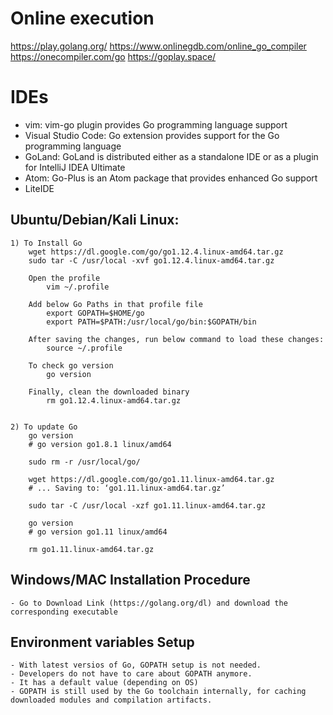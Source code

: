 # Online execution

https://play.golang.org/
https://www.onlinegdb.com/online_go_compiler
https://onecompiler.com/go
https://goplay.space/

# IDEs

- vim: vim-go plugin provides Go programming language support
- Visual Studio Code: Go extension provides support for the Go programming language
- GoLand: GoLand is distributed either as a standalone IDE or as a plugin for IntelliJ IDEA Ultimate
- Atom: Go-Plus is an Atom package that provides enhanced Go support
- LiteIDE

## Ubuntu/Debian/Kali Linux:

    1) To Install Go
        wget https://dl.google.com/go/go1.12.4.linux-amd64.tar.gz
        sudo tar -C /usr/local -xvf go1.12.4.linux-amd64.tar.gz

        Open the profile
            vim ~/.profile

        Add below Go Paths in that profile file
            export GOPATH=$HOME/go
            export PATH=$PATH:/usr/local/go/bin:$GOPATH/bin

        After saving the changes, run below command to load these changes:
            source ~/.profile

        To check go version
            go version

        Finally, clean the downloaded binary
            rm go1.12.4.linux-amd64.tar.gz


    2) To update Go
        go version
        # go version go1.8.1 linux/amd64

        sudo rm -r /usr/local/go/

        wget https://dl.google.com/go/go1.11.linux-amd64.tar.gz
        # ... Saving to: ‘go1.11.linux-amd64.tar.gz’

        sudo tar -C /usr/local -xzf go1.11.linux-amd64.tar.gz

        go version
        # go version go1.11 linux/amd64

        rm go1.11.linux-amd64.tar.gz

## Windows/MAC Installation Procedure

    - Go to Download Link (https://golang.org/dl) and download the corresponding executable

## Environment variables Setup

    - With latest versios of Go, GOPATH setup is not needed.
    - Developers do not have to care about GOPATH anymore.
    - It has a default value (depending on OS)
    - GOPATH is still used by the Go toolchain internally, for caching downloaded modules and compilation artifacts.
